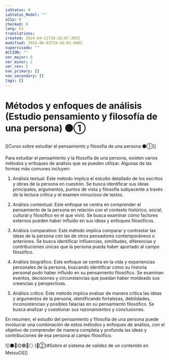 ```yaml
---
iaStatus: 0
iaStatus_Model: ""
a11y: 0
checked: 0
lang: ES
translations: 
created: 2024-04-11T10:28:07.395Z
modified: 2024-06-03T19:45:01.680Z
supervisado: ""
ACCION: ""
ver_major: 0
ver_minor: 2
ver_rev: 5
nav_primary: []
nav_secondary: []
tags: []
---
```

# Métodos y enfoques de análisis (Estudio pensamiento y filosofía de una persona) ⚫①

[[Curso sobre estudiar el pensamiento y filosofía de una persona ⚫①]]

Para estudiar el pensamiento y la filosofía de una persona, existen varios métodos y enfoques de análisis que se pueden utilizar. Algunas de las formas más comunes incluyen:

1. Análisis textual: Este método implica el estudio detallado de los escritos y obras de la persona en cuestión. Se busca identificar sus ideas principales, argumentos, puntos de vista y filosofía subyacente a través de la lectura crítica y el examen minucioso de textos.

2. Análisis contextual: Este enfoque se centra en comprender el pensamiento de la persona en relación con el contexto histórico, social, cultural y filosófico en el que vivió. Se busca examinar cómo factores externos pueden haber influido en sus ideas y enfoques filosóficos.

3. Análisis comparativo: Este método implica comparar y contrastar las ideas de la persona con las de otros pensadores contemporáneos o anteriores. Se busca identificar influencias, similitudes, diferencias y contribuciones únicas que la persona pueda haber aportado al campo filosófico.

4. Análisis biográfico: Este enfoque se centra en la vida y experiencias personales de la persona, buscando identificar cómo su historia personal pudo haber influido en su pensamiento filosófico. Se examinan eventos, decisiones y circunstancias que puedan haber moldeado sus creencias y perspectivas.

5. Análisis crítico: Este método implica evaluar de manera crítica las ideas y argumentos de la persona, identificando fortalezas, debilidades, inconsistencias y posibles falacias en su pensamiento filosófico. Se busca analizar y cuestionar sus razonamientos y conclusiones.

En resumen, el estudio del pensamiento y filosofía de una persona puede involucrar una combinación de estos métodos y enfoques de análisis, con el objetivo de comprender de manera completa y profunda las ideas y contribuciones de esa persona al campo filosófico.

![[⚫🔴🟡🟢🔵⚪ (🔴②)#Sobre el sistema de validez de un contenido en MetsuOS]]